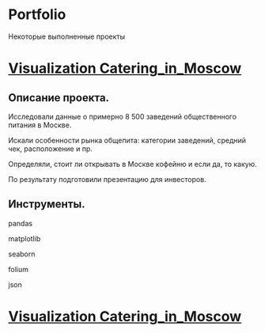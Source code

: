 # Portfolio
Некоторые выполненные проекты

# [Visualization Catering_in_Moscow]( https://github.com/niksan-da/Portfolio/tree/main/Catering_in_Moscow)

## Описание проекта.
Исследовали данные о примерно 8 500 заведений общественного питания в Москве.

Искали особенности рынка общепита: категории заведений, средний чек, расположение и пр.

Определяли, стоит ли открывать в Москве кофейню и если да, то какую.

По результату подготовили презентацию для инвесторов.

## Инструменты.
pandas

matplotlib

seaborn

folium

json

# [Visualization Catering_in_Moscow]( https://github.com/niksan-da/Portfolio/tree/main/Catering_in_Moscow)
